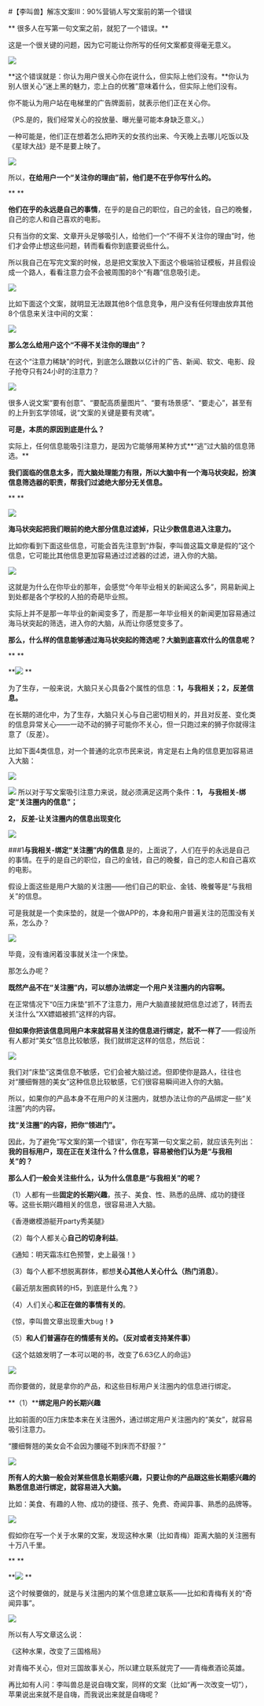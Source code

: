 #【李叫兽】解冻文案III：90%营销人写文案前的第一个错误

**
很多人在写第一句文案之前，就犯了一个错误。**

这是一个很关键的问题，因为它可能让你所写的任何文案都变得毫无意义。

![](http://mmbiz.qpic.cn/mmbiz/As7mscS0UODkic9NG0II0ujo8gc7lgMQO9zdMAIxFwRxFQUozaILn0OoF8iba8Tb1IvxBzKk5cH9QnGb9iajgCatw/640?wx_fmt=png&tp=webp&wxfrom=5&wx_lazy=1)

**这个错误就是：你认为用户很关心你在说什么，但实际上他们没有。**你认为别人很关心“迷上黑的魅力，恋上白的优雅”意味着什么，但实际上他们没有。

你不能认为用户站在电梯里的广告牌面前，就表示他们正在关心你。

（PS.是的，我们经常关心的投放量、曝光量可能本身缺乏意义。）

一种可能是，他们正在想着怎么把昨天的女孩约出来、今天晚上去哪儿吃饭以及《星球大战》是不是要上映了。

![](http://mmbiz.qpic.cn/mmbiz/As7mscS0UODkic9NG0II0ujo8gc7lgMQO3WhyRRuEk1s2byxnnxFRFG0q9e1njqI5Bxf7wruw1ia3B5A5qcrqoqg/640?wx_fmt=jpeg&tp=webp&wxfrom=5&wx_lazy=1)

所以，**在给用户一个“关注你的理由”前，他们是不在乎你写什么的。**

**
**

**他们在乎的永远是自己的事情**，在乎的是自己的职位，自己的金钱，自己的晚餐，自己的恋人和自己喜欢的电影。

只有当你的文案、文章开头足够吸引人，给他们一个“不得不关注你的理由”时，他们才会停止想这些问题，转而看看你到底要说些什么。

所以我自己在写完文案的时候，总是把文案放入下面这个极端验证模板，并且假设成一个路人，看看注意力会不会被周围的8个“有趣”信息吸引走。

![](http://mmbiz.qpic.cn/mmbiz/As7mscS0UODkic9NG0II0ujo8gc7lgMQOFnPvibMXicNrODgicB9FxjEsMot9ZyfCKWnlQmYYsxnQ0Lz5Pc6AhYsMQ/640?wx_fmt=jpeg&tp=webp&wxfrom=5&wx_lazy=1)

比如下面这个文案，就明显无法跟其他8个信息竞争，用户没有任何理由放弃其他8个信息来关注中间的文案：

![](http://mmbiz.qpic.cn/mmbiz/As7mscS0UODkic9NG0II0ujo8gc7lgMQOiaJ1dABdRuhlYicrpaB9JCUiaebyvsRdaI21y3asAiaSavurZsP8gib8eTw/640?wx_fmt=jpeg&tp=webp&wxfrom=5&wx_lazy=1)

**那么怎么给用户这个“不得不关注你的理由”？**

在这个“注意力稀缺”的时代，到底怎么跟数以亿计的广告、新闻、软文、电影、段子抢夺只有24小时的注意力？

![](http://mmbiz.qpic.cn/mmbiz/As7mscS0UODkic9NG0II0ujo8gc7lgMQOaWyNhqULWniaTL3dkKZ80U6T9MxOmaqWyfeIzrfcrsbndsc7lDAriczQ/640?wx_fmt=jpeg&tp=webp&wxfrom=5&wx_lazy=1)

很多人说文案“要有创意”、“要配高质量图片”、“要有场景感”、“要走心”，甚至有的上升到玄学领域，说“文案的关键是要有灵魂”。

**可是，本质的原因到底是什么？**

实际上，任何信息能吸引注意力，是因为它能够用某种方式**“逃”过大脑的信息筛选。**

**我们面临的信息太多，而大脑处理能力有限，所以大脑中有一个海马状突起，扮演信息筛选器的职责，帮我们过滤绝大部分无关信息。**

**
**

![](http://mmbiz.qpic.cn/mmbiz/As7mscS0UODkic9NG0II0ujo8gc7lgMQOLj5l2tp8dudwrTAJuRiboUiaqzkx5DUPwribLQiayrdPFFNGOzInVzer0w/640?wx_fmt=png&tp=webp&wxfrom=5&wx_lazy=1)

**海马状突起把我们眼前的绝大部分信息过滤掉，只让少数信息进入注意力。**

比如你看到下面这些信息，可能会首先注意到“炸裂，李叫兽这篇文章是假的”这个信息，它可能比其他信息更加容易通过过滤器的过滤，进入你的大脑。

![](http://mmbiz.qpic.cn/mmbiz/As7mscS0UODkic9NG0II0ujo8gc7lgMQO7u7JhMkibiatYMmbj2yrHLOh06maSNGs0E3hylDFN8poAUgkDmB5o2tA/640?wx_fmt=png&tp=webp&wxfrom=5&wx_lazy=1)

这就是为什么在你毕业的那年，会感觉“今年毕业相关的新闻这么多”，网易新闻上到处都是各个学校的人拍的奇葩毕业照。

实际上并不是那一年毕业的新闻变多了，而是那一年毕业相关的新闻更加容易通过海马状突起的筛选，进入你的大脑，从而让你感觉变多了。

**那么，什么样的信息能够通过海马状突起的筛选呢？大脑到底喜欢什么的信息呢？**

**
**

**![](http://mmbiz.qpic.cn/mmbiz/As7mscS0UODkic9NG0II0ujo8gc7lgMQOdzWeicSJzCuftbyHvZ8hyDKiad4xGEDwd2qzicRz5JSZgicKs3SYzlwSVA/640?wx_fmt=png&tp=webp&wxfrom=5&wx_lazy=1)
**

为了生存，一般来说，大脑只关心具备2个属性的信息：**1，与我相关；2，反差信息。**

在长期的进化中，为了生存，大脑只关心与自己密切相关的，并且对反差、变化类的信息异常关心——一动不动的狮子可能你不关心，但一只跑过来的狮子你就得注意了（反差）。

比如下面4类信息，对一个普通的北京市民来说，肯定是右上角的信息更加容易进入大脑：

![](http://mmbiz.qpic.cn/mmbiz/As7mscS0UODkic9NG0II0ujo8gc7lgMQO3tNxlq8uDredib4A0icLlFO5zXfw3UmXnK7yFSPzHiciciba6RFR0fkmCRQ/640?wx_fmt=png&tp=webp&wxfrom=5&wx_lazy=1)

![](http://mmbiz.qpic.cn/mmbiz/As7mscS0UODkic9NG0II0ujo8gc7lgMQOhicq7hlZcPyuC1JrbZCibdRriaTcfn6dveb7GS55p27YehsKm9WOCmxSA/640?wx_fmt=png&tp=webp&wxfrom=5&wx_lazy=1)
所以对于写文案吸引注意力来说，就必须满足这两个条件：**1， 与我相关-绑定“关注圈内的信息”；**

**2， 反差-让关注圈内的信息出现变化**

![](http://mmbiz.qpic.cn/mmbiz/As7mscS0UODkic9NG0II0ujo8gc7lgMQOE0GQiaXdrKqbMxsCqHT9nTp9iatJbPyrpIiagMz4Xc0qTNwJoHhWgwneg/640?wx_fmt=png&tp=webp&wxfrom=5&wx_lazy=1)

###1**与我相关-绑定“关注圈”内的信息**
是的，上面说了，人们在乎的永远是自己的事情。在乎的是自己的职位，自己的金钱，自己的晚餐，自己的恋人和自己喜欢的电影。

假设上面这些是用户大脑的关注圈——他们自己的职业、金钱、晚餐等是“与我相关”的信息。

可是我就是一个卖床垫的，就是一个做APP的，本身和用户普遍关注的范围没有关系，怎么办？

![](http://mmbiz.qpic.cn/mmbiz/As7mscS0UODkic9NG0II0ujo8gc7lgMQO2DVqHAdsrnQcvsc19tFXqbb6MDfojhmZEwqJRUmNQWxZHQ4fthByyw/640?wx_fmt=png&tp=webp&wxfrom=5&wx_lazy=1)

毕竟，没有谁闲着没事就关注一个床垫。

那怎么办呢？

**既然产品不在“关注圈”内，可以想办法绑定一个用户关注圈内的内容啊。**

在正常情况下“0压力床垫”抓不了注意力，用户大脑直接就把信息过滤了，转而去关注什么“XX嫖娼被抓”这样的内容。

**但如果你把该信息同用户本来就容易关注的信息进行绑定，就不一样了**——假设所有人都对“美女”信息比较敏感，我们就绑定这样的信息，然后说：

![](http://mmbiz.qpic.cn/mmbiz/As7mscS0UODkic9NG0II0ujo8gc7lgMQO1e7Rzm4dPXaPVsa3dRRyMsUN4TiaKibFGiar4VqFhfDJh4iaCvAwnS7BWw/640?wx_fmt=png&tp=webp&wxfrom=5&wx_lazy=1)

我们对“床垫”这类信息不敏感，它们会被大脑过滤。但即使你是路人，往往也对“腰细臀翘的美女”这种信息比较敏感，它们很容易瞬间进入你的大脑。

所以，如果你的产品本身不在用户的关注圈内，就想办法让你的产品绑定一些“关注圈”内的内容。

**找“关注圈”的内容，把你“领进门”。**

因此，为了避免“写文案的第一个错误”，你在写第一句文案之前，就应该先列出：**我的目标用户，现在正在关注什么？什么信息，容易被他们认为是“与我相关”的？**

**那么人们一般会关注些什么，认为什么信息是“与我相关”的呢？**

（1）人都有一些**固定的长期兴趣**，孩子、美食、性、熟悉的品牌、成功的捷径等。这些长期兴趣相关的信息，很容易进入大脑。

《香港嫩模游艇开party秀美腿》

（2）每个人都关心**自己的切身利益**。

《通知：明天霜冻红色预警，史上最强！》

（3）每个人都不想脱离群体，都想**关心其他人关心什么（热门消息）**。

《最近朋友圈疯转的H5，到底是什么鬼？》

（4）人们关心**和正在做的事情有关的**。

《惊，李叫兽文章出现重大bug！》

（5）**和人们普遍存在的情感有关的。（反对或者支持某件事）**

《这个姑娘发明了一本可以喝的书，改变了6.63亿人的命运》

![](http://mmbiz.qpic.cn/mmbiz/As7mscS0UODkic9NG0II0ujo8gc7lgMQOSibHUbIze8Qt2daFykicOHmUcVRDd0JfEHcVj7G6PIXpLZcnaCVy4MrA/640?wx_fmt=png&tp=webp&wxfrom=5&wx_lazy=1)

而你要做的，就是拿你的产品，和这些目标用户关注圈内的信息进行绑定。

**（1）****绑定用户的长期兴趣**

比如前面的0压力床垫本来在关注圈外，通过绑定用户关注圈内的“美女”，就容易吸引注意力。

“腰细臀翘的美女会不会因为腰碰不到床而不舒服？”

![](http://mmbiz.qpic.cn/mmbiz/As7mscS0UODkic9NG0II0ujo8gc7lgMQOmEmE6EsibsunLHO1rSWjLHyf8rhsHQxjqUA6uSYlnusqhlBHTL6TAew/640?wx_fmt=png&tp=webp&wxfrom=5&wx_lazy=1)

**所有人的大脑一般会对某些信息长期感兴趣，只要让你的产品跟这些长期感兴趣的熟悉信息进行绑定，就容易进入大脑。**

比如：美食、有趣的人物、成功的捷径、孩子、免费、奇闻异事、熟悉的品牌等。

![](http://mmbiz.qpic.cn/mmbiz/As7mscS0UODkic9NG0II0ujo8gc7lgMQOibGr5xZUibDyKh75Z1l81GjwjmoU6hWbxeLrDialhzIsEqReYlZjANlKA/640?wx_fmt=jpeg&tp=webp&wxfrom=5&wx_lazy=1)

假如你在写一个关于水果的文案，发现这种水果（比如青梅）距离大脑的关注圈有十万八千里。

**
**

**![](http://mmbiz.qpic.cn/mmbiz/As7mscS0UODkic9NG0II0ujo8gc7lgMQOz3iaMHKRicaobuXdmzEicvpjb3EQKsINkec3fwiaYmwiclc4G4PiblhtuiaRg/640?wx_fmt=png&tp=webp&wxfrom=5&wx_lazy=1)
**

这个时候要做的，就是与关注圈内的某个信息建立联系——比如和青梅有关的“奇闻异事”。

![](http://mmbiz.qpic.cn/mmbiz/As7mscS0UODkic9NG0II0ujo8gc7lgMQOzFQypJeLuGe1mbFSzNaNNm2eCCcjH60tDRxa2Vnj89884x6g5col4Q/640?wx_fmt=png&tp=webp&wxfrom=5&wx_lazy=1)

所以有人写文章这么说：

《这种水果，改变了三国格局》

对青梅不关心，但对三国故事关心，所以建立联系就完了——青梅煮酒论英雄。

再比如有人问：李叫兽总是说自嗨文案，同样的文案（比如“再一次改变一切”），苹果说出来就不是自嗨，而我说出来就是自嗨呢？


